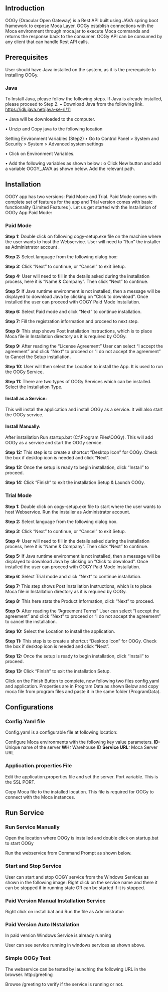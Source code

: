 ## Introduction

OOGy (Oracular Open Gateway) is a Rest API built using JAVA spring boot framework to expose Moca Layer. 
OOGy establish connections with the Moca environment through moca.jar to execute Moca commands and returns the response back to the consumer. 
OOGy API can be consumed by any client that can handle Rest API calls.

## Prerequisites
<p>User should have Java installed on the system, as it is the prerequisite to installing OOGy.</p>

### Java 
To Install Java, please follow the following steps.
If Java is already installed, please proceed to Step 2.
•	Download Java from the following link.
 https://jdk.java.net/java-se-ri/11   

•	Java will be downloaded to the computer.
 
•	Unzip and Copy java to the following location

Setting Environment Variables (Step2)
•	Go to Control Panel > System and Security > System > Advanced system settings 

•	Click on Environment Variables. 
 
•	Add the following variables as shown below  :
o	Click New button and add a variable OOGY_JAVA as shown below. Add the relevant path.

## Installation

OOGY app has two versions: Paid Mode and Trial. Paid Mode comes with complete set of features for the app and Trial version comes with basic functionality (Limited Features  ).
Let us get started with the Installation of OOGy App Paid Mode:

### Paid Mode
<b>Step 1:</b> 
Double click on following oogy-setup.exe file on the machine where the user wants to host the Webservice. User will need to “Run” the installer as Administrator account  .
 
<b>Step 2:</b> 
Select language from the following dialog box:
 
<b>Step 3:</b> 
Click “Next” to continue, or “Cancel” to exit Setup.
 
<b>Step 4:</b>
User will need to fill in the details asked during the installation process, here it is “Name & Company”. Then click “Next” to continue.
 
<b>Step 5:</b>
If Java runtime environment is not installed, then a message will be displayed to download Java by clicking on “Click to download”. Once installed the user can proceed with OOGY Paid Mode Installation.
   
<b>Step 6:</b> 
Select Paid mode and click “Next” to continue installation.
  
<b>Step 7:</b>
 Fill the registration information and proceed to next step. 
 
<b>Step 8:</b>
This step shows Post Installation Instructions, which is to place Moca file in Installation directory as it is required by OOGy.
 


<b>Step 9:</b>
After reading the “License Agreement” User can select “I accept the agreement” and click “Next” to proceed or “I do not accept the agreement” to Cancel the Setup installation. 
 
<b>Step 10:</b> 
User will then select the Location to install the App. It is used to run the OOGy Service.
 


<b>Step 11:</b>
There are two types of OOGy Services which can be installed. Select the Installation Type.
 
#### Install as a Service:
This will install the application and install OOGy as a service. It will   also start the OOGy service.

#### Install Manually: 
After installation Run startup.bat (C:\Program Files\OOGy). This will add OOGy as a service and start the OOGy service.
 

<b>Step 12:</b>
This step is to create a shortcut “Desktop Icon” for OOGy. Check the box if desktop icon is needed and click “Next”.
 
<b>Step 13:</b>
Once the setup is ready to begin installation, click “Install” to proceed.
   
<b>Step 14:</b>
Click “Finish” to exit the installation Setup & Launch OOGy.

### Trial Mode

<b>Step 1:</b> 
Double click on oogy-setup.exe file to start where the user wants to host Webservice. Run the installer as Administrator account.

 




<b>Step 2:</b> 
Select language from the following dialog box.
 

<b>Step 3:</b> 
Click “Next” to continue, or “Cancel” to exit Setup.
 








<b>Step 4:</b>
User will need to fill in the details asked during the installation process, here it is “Name & Company”. Then click “Next” to continue.
 
<b>Step 5:</b>
If Java runtime environment is not installed, then a message will be displayed to download Java by clicking on “Click to download”. Once installed the user can proceed with OOGY Paid Mode Installation.
 
 <b>Step 6:</b> 
Select Trial mode and click “Next” to continue installation.
 
<b>Step 7:</b>
This step shows Post Installation Instructions, which is to place Moca file in Installation directory as it is required by OOGy.
 

<b>Step 8:</b>
This here stats the Product Information, click “Next” to proceed.
   
<b>Step 9:</b>
After reading the “Agreement Terms” User can select “I accept the agreement” and click “Next” to proceed or “I do not accept the agreement” to cancel the installation. 
 
<b>Step 10:</b> 
Select the Location to install the application.
 
<b>Step 11:</b>
This step is to create a shortcut “Desktop Icon” for OOGy. Check the box if desktop icon is needed and click “Next”.
 
<b>Step 12:</b>
Once the setup is ready to begin installation, click “Install” to proceed.
 
<b>Step 13:</b>
Click “Finish” to exit the installation Setup. 
 
Click on the Finish Button to complete, now following two files config.yaml and application. Properties are in Program Data as shown Below and copy moca file from program files and paste it in the same folder (ProgramData).

## Configurations

### Config.Yaml file
Config.yaml is a configurable file at following location:
 

Configure Moca environments with the following key value parameters.
<b>ID:</b> Unique name of the server
<b>WH:</b> Warehouse ID 
<b>Service URL:</b> Moca Server URL

### Application.properties File
Edit the application.properties file and set the server. Port variable. This is the SSL PORT.
 
Copy Moca file to the installed location. This file is required for OOGy to connect with the Moca instances.

## Run Service

### Run Service Manually 
Open the location where OOGy is installed and double click on startup.bat to start OOGy
 

 

 
Run the webservice from Command Prompt as shown below.
   
### Start and Stop Service
User can start and stop OOGY service from the Windows Services as shown in the following image: Right click on the service name and there it can be stopped if in running state OR can be started if it is stopped.

### Paid Version Manual Installation Service

Right click on install.bat and Run the file as Administrator: 
  

### Paid Version Auto INstallation

In paid version Windows Service is already running
  
User can see service running in windows services as shown above.

### Simple OOGy Test

The webservice can be tested by launching the following URL in the browser.
http:<Webservice URL >/greeting
   
   
Browse <oogy url>/greeting to verify if the service is running or not.
     





